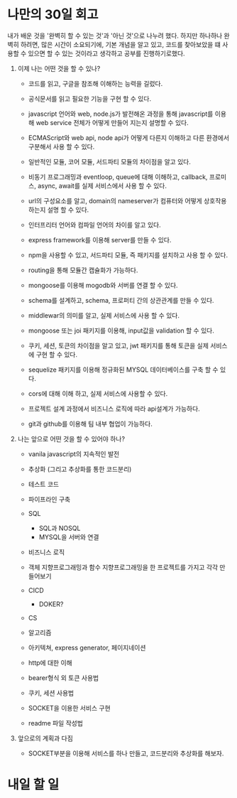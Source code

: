 # 나만의 30일 회고

내가 배운 것을 '완벽히 할 수 있는 것'과 '아닌 것'으로 나누려 했다. 하지만 하나하나 완벽히 하려면, 많은 시간이 소요되기에, 기본 개념을 알고 있고, 코드를 찾아보았을 떄 사용할 수 있으면 할 수 있는 것이라고 생각하고 공부를 진행하기로했다.

1. 이제 나는 어떤 것을 할 수 있나?


    - 코드를 읽고, 구글을 참조해 이해하는 능력을 길렀다.
    - 공식문서를 읽고 필요한 기능을 구현 할 수 있다.
    - javascript 언어와 web, node.js가 발전해온 과정을 통해 javascript를 이용해 web service 전체가 어떻게 만들어 지는지 설명할 수 있다.
    - ECMAScript와 web api, node api가 어떻게 다른지 이해하고 다른 환경에서 구분해서 사용 할 수 있다.
    - 일반적인 모듈, 코어 모듈, 서드파티 모듈의 차이점을 알고 있다.
    - 비동기 프로그래밍과 eventloop, queue에 대해 이해하고, callback, 프로미스, async, await를 실제 서비스에서 사용 할 수 있다.
    - url의 구성요소를 알고, domain의 nameserver가 컴퓨터와 어떻게 상호작용 하는지 설명 할 수 있다.
    - 인터프리터 언어와 컴파일 언어의 차이를 알고 있다.

    - express framework를 이용해 server를 만들 수 있다.
    - npm을 사용할 수 있고, 서드파티 모듈, 즉 패키지를 설치하고 사용 할 수 있다.
    - routing을 통해 모듈간 캡슐화가 가능하다.
    - mongoose를 이용해 mogodb와 서버를 연결 할 수 있다.
    - schema를 설계하고, schema, 프로퍼티 간의 상관관계를 만들 수 있다.
    - middlewar의 의미를 알고, 실제 서비스에 사용 할 수 있다.
    - mongoose 또는 joi 패키지를 이용해, input값을 validation 할 수 있다.
    - 쿠키, 세션, 토큰의 차이점을 알고 있고, jwt 패키지를 통해 토큰을 실제 서비스에 구현 할 수 있다.
    - sequelize 패키지를 이용해 정규화된 MYSQL 데이터베이스를 구축 할 수 있다.
    - cors에 대해 이해 하고, 실제 서비스에 사용할 수 있다.

    - 프로젝트 설계 과정에서 비즈니스 로직에 따라 api설계가 가능하다.
    - git과 github를 이용해 팀 내부 협업이 가능하다.

2. 나는 앞으로 어떤 것을 할 수 있어야 하나?


    - vanila javascript의 지속적인 발전
    - 추상화 (그리고 추상화를 통한 코드분리)
    - 테스트 코드
    - 파이프라인 구축
    - SQL
      - SQL과 NOSQL
      - MYSQL을 서버와 연결
    - 비즈니스 로직

    - 객체 지향프로그래밍과 함수 지향프로그래밍을 한 프로젝트를 가지고 각각 만들어보기
    - CICD
      - DOKER?
    - CS
    - 알고리즘
    - 아키텍쳐, express generator, 페이지네이션

    - http에 대한 이해
    - bearer형식 외 토큰 사용법
    - 쿠키, 세션 사용법
    - SOCKET을 이용한 서비스 구현
    - readme 파일 작성법

3. 앞으로의 계획과 다짐


    - SOCKET부분을 이용해 서비스를 하나 만들고, 코드분리와 추상화를 해보자.

# 내일 할 일
